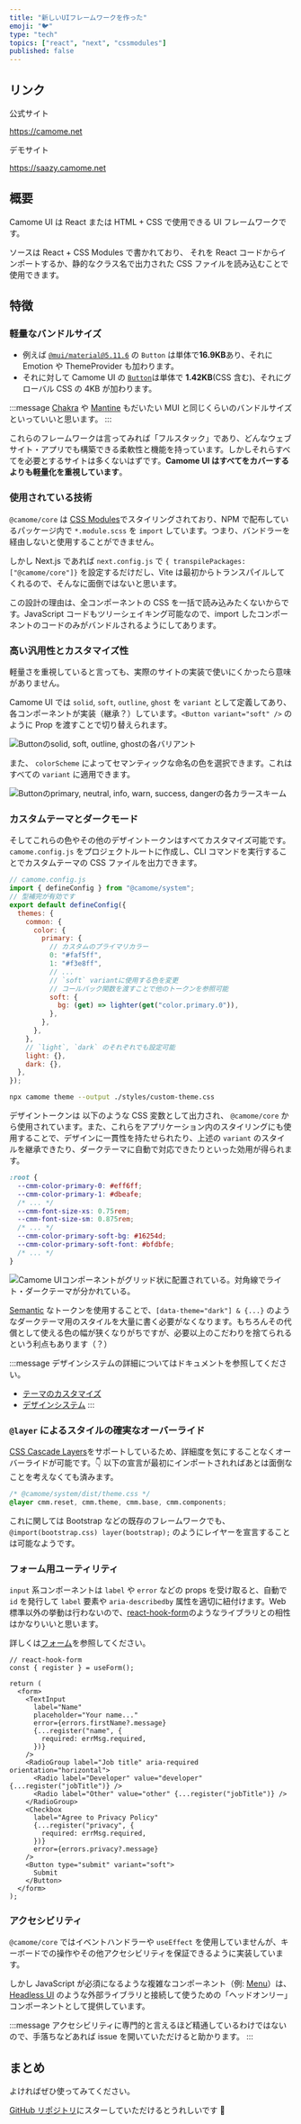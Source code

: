 ```yaml
---
title: "新しいUIフレームワークを作った"
emoji: "🐦"
type: "tech"
topics: ["react", "next", "cssmodules"]
published: false
---
```


## リンク

公式サイト

https://camome.net

デモサイト

https://saazy.camome.net

## 概要

Camome UI は React または HTML + CSS で使用できる UI フレームワークです。

ソースは React + CSS Modules で書かれており、 それを React コードからインポートするか、静的なクラス名で出力された CSS ファイルを読み込むことで使用できます。

## 特徴

### 軽量なバンドルサイズ

- 例えば [`@mui/material@5.11.6`](https://bundlephobia.com/package/@mui/material@5.11.6) の `Button` は単体で**16.9KB**あり、それに Emotion や ThemeProvider も加わります。
- それに対して Camome UI の [`Button`](/docs/components/inputs/button)は単体で **1.42KB**(CSS 含む)、それにグローバル CSS の 4KB が加わります。

:::message
[Chakra](https://chakra-ui.com/) や [Mantine](https://mantine.dev) もだいたい MUI と同じくらいのバンドルサイズといっていいと思います。
:::

これらのフレームワークは言ってみれば「フルスタック」であり、どんなウェブサイト・アプリでも構築できる柔軟性と機能を持っています。しかしそれらすべてを必要とするサイトは多くないはずです。**Camome UI はすべてをカバーするよりも軽量化を重視しています**。

### 使用されている技術

`@camome/core` は [CSS Modules](https://github.com/css-modules/css-modules)でスタイリングされており、NPM で配布しているパッケージ内で `*.module.scss` を `import` しています。つまり、バンドラーを経由しないと使用することができません。

しかし Next.js であれば `next.config.js` で `{ transpilePackages: ["@camome/core"]}` を設定するだけだし、Vite は最初からトランスパイルしてくれるので、そんなに面倒ではないと思います。

この設計の理由は、全コンポーネントの CSS を一括で読み込みたくないからです。JavaScript コードもツリーシェイキング可能なので、import したコンポーネントのコードのみがバンドルされるようにしてあります。

### 高い汎用性とカスタマイズ性

軽量さを重視していると言っても、実際のサイトの実装で使いにくかったら意味がありません。

Camome UI では `solid`, `soft`, `outline`, `ghost` を `variant` として定義してあり、各コンポーネントが実装（継承？）しています。`<Button variant="soft" />` のように Prop を渡すことで切り替えられます。

![Buttonのsolid, soft, outline, ghostの各バリアント](https://storage.googleapis.com/zenn-user-upload/7f4297d2bb01-20230215.png)

また、 `colorScheme` によってセマンティックな命名の色を選択できます。これはすべての `variant` に適用できます。

![Buttonのprimary, neutral, info, warn, success, dangerの各カラースキーム](https://storage.googleapis.com/zenn-user-upload/8a2f4292c19b-20230215.png)

### カスタムテーマとダークモード

そしてこれらの色やその他のデザイントークンはすべてカスタマイズ可能です。`camome.config.js` をプロジェクトルートに作成し、CLI コマンドを実行することでカスタムテーマの CSS ファイルを出力できます。

```js
// camome.config.js
import { defineConfig } from "@camome/system";
// 型補完が有効です
export default defineConfig({
  themes: {
    common: {
      color: {
        primary: {
          // カスタムのプライマリカラー
          0: "#faf5ff",
          1: "#f3e8ff",
          // ...
          // `soft` variantに使用する色を変更
          // コールバック関数を渡すことで他のトークンを参照可能
          soft: {
            bg: (get) => lighter(get("color.primary.0")),
          },
        },
      },
    },
    // `light`, `dark` のそれぞれでも設定可能
    light: {},
    dark: {},
  },
});
```

```bash
npx camome theme --output ./styles/custom-theme.css
```

デザイントークンは 以下のような CSS 変数として出力され、 `@camome/core` から使用されています。また、これらをアプリケーション内のスタイリングにも使用することで、デザインに一貫性を持たせられたり、上述の `variant` のスタイルを継承できたり、ダークテーマに自動で対応できたりといった効用が得られます。

```css
:root {
  --cmm-color-primary-0: #eff6ff;
  --cmm-color-primary-1: #dbeafe;
  /* ... */
  --cmm-font-size-xs: 0.75rem;
  --cmm-font-size-sm: 0.875rem;
  /* ... */
  --cmm-color-primary-soft-bg: #16254d;
  --cmm-color-primary-soft-font: #bfdbfe;
  /* ... */
}
```

![Camome UIコンポーネントがグリッド状に配置されている。対角線でライト・ダークテーマが分かれている。](https://storage.googleapis.com/zenn-user-upload/cf32ddf506a7-20230215.png)

[Semantic](https://camome.net/ja/docs/design-system/colors#semantic) なトークンを使用することで、`[data-theme="dark"] & {...}` のようなダークテーマ用のスタイルを大量に書く必要がなくなります。もちろんその代償として使える色の幅が狭くなりがちですが、必要以上のこだわりを捨てられるという利点もあります（？）

:::message
デザインシステムの詳細についてはドキュメントを参照してください。

- [テーマのカスタマイズ](https://camome.net/ja/docs/guide/theming)
- [デザインシステム](https://camome.net/ja/docs/design-system/overview)
  :::

### `@layer` によるスタイルの確実なオーバーライド

[CSS Cascade Layers](https://developer.mozilla.org/ja/docs/Web/CSS/@layer)をサポートしているため、詳細度を気にすることなくオーバーライドが可能です。👇 以下の宣言が最初にインポートされればあとは面倒なことを考えなくても済みます。

```css
/* @camome/system/dist/theme.css */
@layer cmm.reset, cmm.theme, cmm.base, cmm.components;
```

これに関しては Bootstrap などの既存のフレームワークでも、`@import(bootstrap.css) layer(bootstrap);` のようにレイヤーを宣言することは可能なようです。

### フォーム用ユーティリティ

`input` 系コンポーネントは `label` や `error` などの props を受け取ると、自動で `id` を発行して `label` 要素や `aria-describedby` 属性を適切に紐付けます。Web 標準以外の挙動は行わないので、[react-hook-form](https://react-hook-form.com/)のようなライブラリとの相性はかなりいいと思います。

詳しくは[フォーム](https://camome.net/ja/docs/guide/form)を参照してください。

```tsx
// react-hook-form
const { register } = useForm();

return (
  <form>
    <TextInput
      label="Name"
      placeholder="Your name..."
      error={errors.firstName?.message}
      {...register("name", {
        required: errMsg.required,
      })}
    />
    <RadioGroup label="Job title" aria-required orientation="horizontal">
      <Radio label="Developer" value="developer" {...register("jobTitle")} />
      <Radio label="Other" value="other" {...register("jobTitle")} />
    </RadioGroup>
    <Checkbox
      label="Agree to Privacy Policy"
      {...register("privacy", {
        required: errMsg.required,
      })}
      error={errors.privacy?.message}
    />
    <Button type="submit" variant="soft">
      Submit
    </Button>
  </form>
);
```

### アクセシビリティ

`@camome/core` ではイベントハンドラーや `useEffect` を使用していませんが、キーボードでの操作やその他アクセシビリティを保証できるように実装しています。

しかし JavaScript が必須になるような複雑なコンポーネント（例: [Menu](https://camome.net/ja/docs/components/overlay/menu)）は、[Headless UI](https://headlessui.com/) のような外部ライブラリと接続して使うための「ヘッドオンリー」コンポーネントとして提供しています。

:::message
アクセシビリティに専門的と言えるほど精通しているわけではないので、手落ちなどあれば issue を開いていただけると助かります。
:::

## まとめ

よければぜひ使ってみてください。

[GitHub リポジトリ](https://github.com/camomeui/camome)にスターしていただけるとうれしいです 🙏
